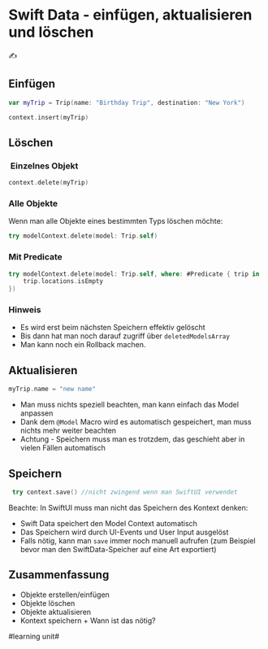 # Swift Data - einfügen, aktualisieren und löschen
✍️

## Einfügen

```swift
var myTrip = Trip(name: "Birthday Trip", destination: "New York")

context.insert(myTrip)
```

## Löschen

###  Einzelnes Objekt
```swift
context.delete(myTrip)
```

### Alle Objekte
Wenn man alle Objekte eines bestimmten Typs löschen möchte:

```swift
try modelContext.delete(model: Trip.self)
```

### Mit Predicate

```swift
try modelContext.delete(model: Trip.self, where: #Predicate { trip in
    trip.locations.isEmpty
})
```

### Hinweis
- Es wird erst beim nächsten Speichern effektiv gelöscht
- Bis dann hat man noch darauf zugriff über `deletedModelsArray`
- Man kann noch ein Rollback machen.
## Aktualisieren

```swift
myTrip.name = "new name"
```

- Man muss nichts speziell beachten, man kann einfach das Model anpassen
- Dank dem `@Model` Macro wird es automatisch gespeichert, man muss nichts mehr weiter beachten
- Achtung - Speichern muss man es trotzdem, das geschieht aber in vielen Fällen automatisch

## Speichern

```swift
 try context.save() //nicht zwingend wenn man SwiftUI verwendet
```


Beachte: In SwiftUI muss man nicht das  Speichern des Kontext denken:

- Swift Data speichert den Model Context automatisch
- Das Speichern wird durch UI-Events und User Input ausgelöst
- Falls nötig, kann man `save` immer noch manuell aufrufen (zum Beispiel bevor man den SwiftData-Speicher auf eine Art exportiert)


## Zusammenfassung
- Objekte erstellen/einfügen
- Objekte löschen
- Objekte aktualisieren
- Kontext speichern + Wann ist das nötig?


#learning unit#